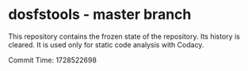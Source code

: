 # dosfstools - master branch

This repository contains the frozen state of the repository.
Its history is cleared. It is used only for static code
analysis with Codacy.

Commit Time: 1728522698